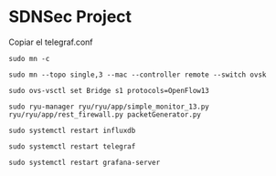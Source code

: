 # SDNSec Project

Copiar el telegraf.conf

```
sudo mn -c
```
```
sudo mn --topo single,3 --mac --controller remote --switch ovsk
```

```
sudo ovs-vsctl set Bridge s1 protocols=OpenFlow13
```
```
sudo ryu-manager ryu/ryu/app/simple_monitor_13.py ryu/ryu/app/rest_firewall.py packetGenerator.py
```

```
sudo systemctl restart influxdb
```
```
sudo systemctl restart telegraf
```
```
sudo systemctl restart grafana-server
```
